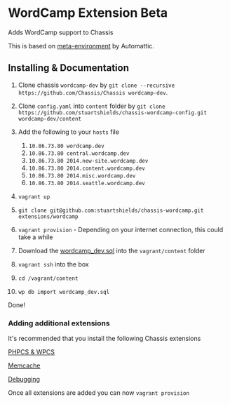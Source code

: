 # WordCamp Extension Beta
Adds WordCamp support to Chassis

This is based on [meta-environment](https://github.com/WordPress/meta-environment) by Automattic.

## Installing & Documentation

1. Clone chassis `wordcamp-dev` by `git clone --recursive https://github.com/Chassis/Chassis wordcamp-dev`.
2. Clone `config.yaml` into `content` folder by `git clone https://github.com/stuartshields/chassis-wordcamp-config.git wordcamp-dev/content`
3. Add the following to your `hosts` file
	1. `10.86.73.80 wordcamp.dev`
	2. `10.86.73.80 central.wordcamp.dev`
	3. `10.86.73.80 2014.new-site.wordcamp.dev`
	4. `10.86.73.80 2014.content.wordcamp.dev`
	5. `10.86.73.80 2014.misc.wordcamp.dev`
	6. `10.86.73.80 2014.seattle.wordcamp.dev`
	
4. `vagrant up`
5. `git clone git@github.com:stuartshields/chassis-wordcamp.git extensions/wordcamp`
6. `vagrant provision` - Depending on your internet connection, this could take a while
7. Download the [wordcamp_dev.sql](https://raw.githubusercontent.com/WordPress/meta-environment/master/wordcamp.dev/provision/wordcamp_dev.sql) into the `vagrant/content` folder
8. `vagrant ssh` into the box
9. `cd /vagrant/content`
10. `wp db import wordcamp_dev.sql`

Done!

### Adding additional extensions
It's recommended that you install the following Chassis extensions

[PHPCS & WPCS](https://github.com/Chassis/phpcs)

[Memcache](https://github.com/Chassis/memcache)

[Debugging](https://github.com/Chassis/Debugging)

Once all extensions are added you can now `vagrant provision`
